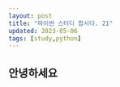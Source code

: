 ```yaml
---
layout: post
title: "파이썬 스터디 합시다. 21"
updated: 2023-05-06
tags: [study,python]
---
```


## 안녕하세요